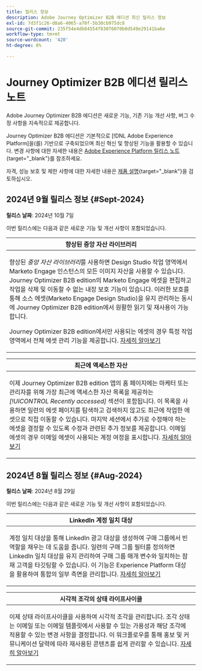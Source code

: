 ```yaml
---
title: 릴리스 정보
description: Adobe Journey Optimizer B2B 에디션 최신 릴리스 정보
exl-id: 7d3f1c26-d8a6-4065-a70f-5b30cb975dc8
source-git-commit: 235f54e4db84554f83076070b0d549e29141ba6e
workflow-type: tm+mt
source-wordcount: '420'
ht-degree: 8%

---
```


# Journey Optimizer B2B 에디션 릴리스 노트

Adobe Journey Optimizer B2B 에디션은 새로운 기능, 기존 기능 개선 사항, 버그 수정 사항을 지속적으로 제공합니다.

Journey Optimizer B2B 에디션은 기본적으로 [!DNL Adobe Experience Platform]을(를) 기반으로 구축되었으며 최신 혁신 및 향상된 기능을 활용할 수 있습니다. 변경 사항에 대한 자세한 내용은 [Adobe Experience Platform 릴리스 노트](https://experienceleague.adobe.com/ko/docs/experience-platform/release-notes/latest){target="_blank"}를 참조하세요.

자격, 성능 보호 및 제한 사항에 대한 자세한 내용은 [제품 설명](https://helpx.adobe.com/legal/product-descriptions/adobe-journey-optimizer-b2b.html){target="_blank"}을 검토하십시오.

## 2024년 9월 릴리스 정보 {#Sept-2024}

**릴리스 날짜**: 2024년 10월 7일

이번 릴리스에는 다음과 같은 새로운 기능 및 개선 사항이 포함되었습니다.

<table>
<thead>
<tr>
<th><strong>향상된 중앙 자산 라이브러리</strong><br/></th>
</tr>
</thead>
<tbody>
<tr>
<td>
<p>향상된 <i>중앙 자산 라이브러리</i>를 사용하면 Design Studio 작업 영역에서 Marketo Engage 인스턴스의 모든 이미지 자산을 사용할 수 있습니다. Journey Optimizer B2B edition의 Marketo Engage 에셋을 편집하고 작업을 삭제 및 이동할 수 없는 내장 보호 기능이 있습니다. 이러한 보호를 통해 소스 에셋(Marketo Engage Design Studio)을 유지 관리하는 동시에 Journey Optimizer B2B edition에서 원활한 읽기 및 재사용이 가능합니다. </p>
<p>Journey Optimizer B2B edition에서만 사용되는 에셋의 경우 특정 작업 영역에서 전체 에셋 관리 기능을 제공합니다. <a href="../content/marketo-engage-design-studio.md">자세히 알아보기</a></p>
</td>
</tr>
</tbody>
</table>

<table>
<thead>
<tr>
<th><strong>최근에 액세스한 자산</strong><br/></th>
</tr>
</thead>
<tbody>
<tr>
<td>
<p>이제 Journey Optimizer B2B edition 앱의 홈 페이지에는 마케터 또는 관리자를 위해 가장 최근에 액세스한 자산 목록을 제공하는 <i>[!UICONTROL Recently accessed]</i> 섹션이 포함됩니다. 이 목록을 사용하면 일련의 에셋 페이지를 탐색하고 검색하지 않고도 최근에 작업한 에셋으로 직접 이동할 수 있습니다. 마지막 세션에서 추가로 수정해야 하는 에셋을 결정할 수 있도록 수정과 관련된 추가 정보를 제공합니다. 이메일 에셋의 경우 이메일 에셋이 사용되는 계정 여정을 표시합니다. <a href="../home-page.md">자세히 알아보기</a>
</td>
</tr>
</tbody>
</table>

## 2024년 8월 릴리스 정보 {#Aug-2024}

**릴리스 날짜**: 2024년 8월 29일

이번 릴리스에는 다음과 같은 새로운 기능 및 개선 사항이 포함되었습니다.

<table>
<thead>
<tr>
<th><strong>LinkedIn 계정 일치 대상</strong><br/></th>
</tr>
</thead>
<tbody>
<tr>
<td>
<p>계정 일치 대상을 통해 LinkedIn 광고 대상을 생성하여 구매 그룹에서 빈 역할을 채우는 데 도움을 줍니다. 일련의 구매 그룹 필터를 정의하면 LinkedIn 일치 대상을 유지 관리하여 구매 그룹 매개 변수와 일치하는 잠재 고객을 타깃팅할 수 있습니다. 이 기능은 Experience Platform 대상 을 활용하여 통합의 일부 측면을 관리합니다. <a href="../data/linkedin-account-matched-audiences.md">자세히 알아보기</a>
</td>
</tr>
</tbody>
</table>

<table>
<thead>
<tr>
<th><strong>시각적 조각의 상태 라이프사이클</strong><br/></th>
</tr>
</thead>
<tbody>
<tr>
<td>
<p>이제 상태 라이프사이클을 사용하여 시각적 조각을 관리합니다. 조각 상태는 이메일 또는 이메일 템플릿에서 사용할 수 있는 가용성과 해당 조각에 적용할 수 있는 변경 사항을 결정합니다. 이 워크플로우를 통해 홍보 및 커뮤니케이션 달력에 따라 재사용된 콘텐츠를 쉽게 관리할 수 있습니다. <a href="../content/fragments.md#fragment-status-and-lifecycle">자세히 알아보기</a>
</td>
</tr>
</tbody>
</table>
